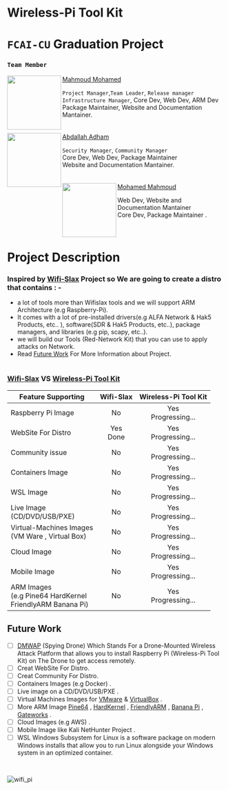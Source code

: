 # Wireless-Pi Tool Kit
# `FCAI-CU` Graduation Project

### `Team Member `

<img align="left" width="125" height="125" src="https://user-images.githubusercontent.com/62524855/145219479-a19b4f86-7782-4a32-81d8-4cc855c5a8b3.png" /> [Mahmoud Mohamed](https://github.com/mmsaeed509?tab=repositories)

`Project Manager`,`Team Leader`, `Release manager` <br /> `Infrastructure Manager`, Core Dev,  Web Dev, ARM Dev <br /> Package Maintainer, Website and Documentation Mantainer.
<br />
<br />
<br />
<img align="left" width="125" height="125" src="https://user-images.githubusercontent.com/62524855/145222987-2ca3b513-2817-468d-8199-7e0da5cdfb13.png" /> [Abdallah Adham](https://github.com/0xSkorpioN) 

`Security Manager`, `Community Manager` <br /> Core Dev, Web Dev, Package Maintainer <br /> Website and Documentation Mantainer. 
<br />
<br />
<br />
<img align="left" width="125" height="125" src="https://user-images.githubusercontent.com/62524855/145659973-1c9d0a0f-3586-4b0e-ac04-a23bcebd0765.png" /> [Mohamed Mahmoud](https://github.com/mohamed-mahmoud377) 

Web Dev, Website and Documentation Mantainer <br /> Core Dev, Package Maintainer . 
<br />
<br />
<br />
#
# Project Description 
### Inspired by [Wifi-Slax](https://www.wifislax.com/)  Project so We are going to create a distro that contains : - 
*  a lot of tools more than Wifislax tools and we will support ARM Architecture (e.g Raspberry-Pi).
*  It comes with a lot of pre-installed drivers(e.g ALFA Network & Hak5 Products, etc.. ), software(SDR & Hak5 Products, etc..), package managers, and libraries (e.g pip, scapy, etc..).
*  we will build our Tools (Red-Network Kit) that you can use to apply attacks on Network.
*  Read [Future Work](https://github.com/mmsaeed509/Wireless-Pi-Tool-Kit/blob/976d7ead9a6c7711c940ec4fe325fbfb9c6417ae/README.md?plain=1#L49) For More Information about Project.
#
### [Wifi-Slax](https://www.wifislax.com/) VS [Wireless-Pi Tool Kit](https://github.com/mmsaeed509/Wireless-Pi-Tool-Kit)


| Feature Supporting   |       Wifi-Slax       |  Wireless-Pi Tool Kit  | 
| -------------------- |:---------------------:|:----------------------:|
| Raspberry Pi Image   |          No           |  Yes <br /> Progressing...  |
| WebSite For Distro   |          Yes <br /> Done         |  Yes <br /> Progressing...  |
| Community issue      |          No           |  Yes <br /> Progressing...  |
| Containers Image     |          No           |  Yes <br /> Progressing...  |
| WSL Image            |          No           |  Yes <br /> Progressing...  |
| Live Image <br /> (CD/DVD/USB/PXE)|          No           |  Yes <br /> Progressing...  |
| Virtual-Machines Images <br /> (VM Ware , Virtual Box) |          No           |  Yes <br /> Progressing...  |
| Cloud Image          |          No           |  Yes <br /> Progressing...  |
| Mobile Image         |          No           |  Yes <br /> Progressing...  |
| ARM Images <br /> (e.g Pine64 HardKernel <br /> FriendlyARM Banana Pi)         |          No           |  Yes <br /> Progressing...  |


## Future Work

- [ ] [DMWAP](https://github.com/mmsaeed509/Wireless-Pi-Tool-Kit/blob/41f959a324b54ff456ed1301ff1f27f63f96de8d/Documents/Development%20of%20a%20Drone-Mounted%20Wireless%20Attack%20Platform.pdf) (Spying Drone) Which Stands For a Drone-Mounted Wireless Attack Platform that allows you to install Raspberry Pi (Wireless-Pi Tool Kit) on The Drone to get access remotely.
- [ ] Creat WebSite For Distro.
- [ ] Creat Community For Distro.
- [ ] Containers Images (e.g Docker) .
- [ ] Live image on a CD/DVD/USB/PXE .
- [ ] Virtual Machines Images for [VMware](https://www.vmware.com/) & [VirtualBox](https://www.virtualbox.org/) .
- [ ] More ARM Image [Pine64](https://www.pine64.org/) , [HardKernel](https://www.hardkernel.com/) , [FriendlyARM](https://www.friendlyarm.com/) , [Banana Pi](https://www.banana-pi.org/) , [Gateworks](https://www.gateworks.com/) .
- [ ] Cloud Images (e.g AWS) .
- [ ] Mobile Image like Kali NetHunter Project .
- [ ] WSL Windows Subsystem for Linux is a software package on modern Windows installs that allow you to run Linux alongside your Windows system in an optimized container.

<br />

 ![wifi_pi](https://user-images.githubusercontent.com/62524855/143376012-0898101d-02db-48a2-ae3c-0df8cbfca4a1.png)
